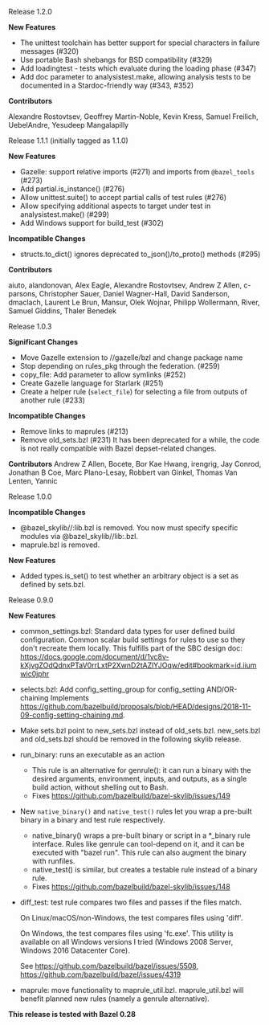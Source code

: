 Release 1.2.0

**New Features**

-   The unittest toolchain has better support for special characters in failure
    messages (#320)
-   Use portable Bash shebangs for BSD compatibility (#329)
-   Add loadingtest - tests which evaluate during the loading phase (#347)
-   Add doc parameter to analysistest.make, allowing analysis tests to be
    documented in a Stardoc-friendly way (#343, #352)

**Contributors**

Alexandre Rostovtsev, Geoffrey Martin-Noble, Kevin Kress, Samuel Freilich,
UebelAndre, Yesudeep Mangalapilly


Release 1.1.1 (initially tagged as 1.1.0)

**New Features**

-   Gazelle: support relative imports (#271) and imports from `@bazel_tools`
    (#273)
-   Add partial.is_instance() (#276)
-   Allow unittest.suite() to accept partial calls of test rules (#276)
-   Allow specifying additional aspects to target under test in
    analysistest.make() (#299)
-   Add Windows support for build_test (#302)

**Incompatible Changes**

-   structs.to_dict() ignores deprecated to_json()/to_proto() methods (#295)

**Contributors**

aiuto, alandonovan, Alex Eagle, Alexandre Rostovtsev, Andrew Z Allen, c-parsons,
Christopher Sauer, Daniel Wagner-Hall, David Sanderson, dmaclach, Laurent Le
Brun, Mansur, Olek Wojnar, Philipp Wollermann, River, Samuel Giddins, Thaler
Benedek


Release 1.0.3

**Significant Changes**

-   Move Gazelle extension to //gazelle/bzl and change package name
-   Stop depending on rules_pkg through the federation. (#259)
-   copy_file: Add parameter to allow symlinks (#252)
-   Create Gazelle language for Starlark (#251)
-   Create a helper rule (`select_file`) for selecting a file from outputs of another rule (#233)


**Incompatible Changes**
-   Remove links to maprules (#213)
-   Remove old_sets.bzl (#231)
    It has been deprecated for a while, the code is not really compatible with Bazel depset-related changes.

**Contributors**
Andrew Z Allen, Bocete, Bor Kae Hwang, irengrig, Jay Conrod, Jonathan B Coe, Marc Plano-Lesay, Robbert van Ginkel, Thomas Van Lenten, Yannic


Release 1.0.0

**Incompatible Changes**

-   @bazel_skylib//:lib.bzl is removed. You now must specify specific modules
    via @bazel_skylib//lib:<file>.bzl.
-   maprule.bzl is removed.

**New Features**

-   Added types.is_set() to test whether an arbitrary object is a set as defined by sets.bzl.


Release 0.9.0

**New Features**

-   common_settings.bzl: Standard data types for user defined build
    configuration. Common scalar build settings for rules to use so they don't
    recreate them locally. This fulfills part of the SBC design doc:
    https://docs.google.com/document/d/1vc8v-kXjvgZOdQdnxPTaV0rrLxtP2XwnD2tAZlYJOqw/edit#bookmark=id.iiumwic0jphr
-   selects.bzl: Add config_setting_group for config_setting AND/OR-chaining
    Implements
    https://github.com/bazelbuild/proposals/blob/HEAD/designs/2018-11-09-config-setting-chaining.md.
-   Make sets.bzl point to new_sets.bzl instead of old_sets.bzl. new_sets.bzl
    and old_sets.bzl should be removed in the following skylib release.

-   run_binary: runs an executable as an action

    -   This rule is an alternative for genrule(): it can run a binary with the
        desired arguments, environment, inputs, and outputs, as a single build
        action, without shelling out to Bash.
    -   Fixes https://github.com/bazelbuild/bazel-skylib/issues/149

-   New `native_binary()` and `native_test()` rules let you wrap a pre-built
    binary in a binary and test rule respectively.

    -   native_binary() wraps a pre-built binary or script in a *_binary rule
        interface. Rules like genrule can tool-depend on it, and it can be
        executed with "bazel run". This rule can also augment the binary with
        runfiles.
    -   native_test() is similar, but creates a testable rule instead of a
        binary rule.
    -   Fixes https://github.com/bazelbuild/bazel-skylib/issues/148

-   diff_test: test rule compares two files and passes if the files match.

    On Linux/macOS/non-Windows, the test compares files using 'diff'.

    On Windows, the test compares files using 'fc.exe'. This utility is
    available on all Windows versions I tried (Windows 2008 Server, Windows 2016
    Datacenter Core).

    See https://github.com/bazelbuild/bazel/issues/5508,
    https://github.com/bazelbuild/bazel/issues/4319

-   maprule: move functionality to maprule_util.bzl. maprule_util.bzl will
    benefit planned new rules (namely a genrule alternative).

**This release is tested with Bazel 0.28**
